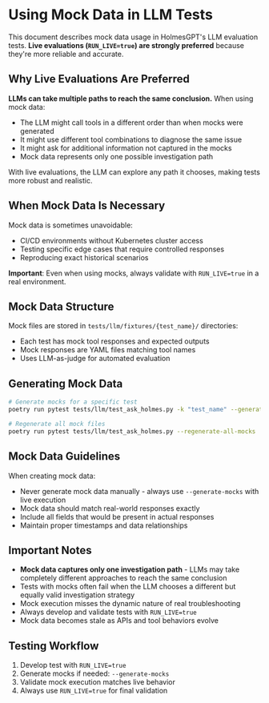 # Using Mock Data in LLM Tests

This document describes mock data usage in HolmesGPT's LLM evaluation tests. **Live evaluations (`RUN_LIVE=true`) are strongly preferred** because they're more reliable and accurate.

## Why Live Evaluations Are Preferred

**LLMs can take multiple paths to reach the same conclusion.** When using mock data:
- The LLM might call tools in a different order than when mocks were generated
- It might use different tool combinations to diagnose the same issue
- It might ask for additional information not captured in the mocks
- Mock data represents only one possible investigation path

With live evaluations, the LLM can explore any path it chooses, making tests more robust and realistic.

## When Mock Data Is Necessary

Mock data is sometimes unavoidable:
- CI/CD environments without Kubernetes cluster access
- Testing specific edge cases that require controlled responses
- Reproducing exact historical scenarios

**Important**: Even when using mocks, always validate with `RUN_LIVE=true` in a real environment.

## Mock Data Structure

Mock files are stored in `tests/llm/fixtures/{test_name}/` directories:
- Each test has mock tool responses and expected outputs
- Mock responses are YAML files matching tool names
- Uses LLM-as-judge for automated evaluation

## Generating Mock Data

```bash
# Generate mocks for a specific test
poetry run pytest tests/llm/test_ask_holmes.py -k "test_name" --generate-mocks

# Regenerate all mock files
poetry run pytest tests/llm/test_ask_holmes.py --regenerate-all-mocks
```

## Mock Data Guidelines

When creating mock data:
- Never generate mock data manually - always use `--generate-mocks` with live execution
- Mock data should match real-world responses exactly
- Include all fields that would be present in actual responses
- Maintain proper timestamps and data relationships

## Important Notes

- **Mock data captures only one investigation path** - LLMs may take completely different approaches to reach the same conclusion
- Tests with mocks often fail when the LLM chooses a different but equally valid investigation strategy
- Mock execution misses the dynamic nature of real troubleshooting
- Always develop and validate tests with `RUN_LIVE=true`
- Mock data becomes stale as APIs and tool behaviors evolve

## Testing Workflow

1. Develop test with `RUN_LIVE=true`
2. Generate mocks if needed: `--generate-mocks`
3. Validate mock execution matches live behavior
4. Always use `RUN_LIVE=true` for final validation
